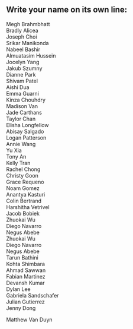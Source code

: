 ## Write your name on its own line:   

Megh Brahmbhatt   
Bradly Alicea   
Joseph Choi   
Srikar Manikonda     
Nabeel Bashir    
Almuatasim Hussein     
Jocelyn Yang   
Jakub Szumny   
Dianne Park   
Shivam Patel    
Aishi Dua    
Emma Guarni   
Kinza Chouhdry   
Madison Van   
Jade Carthans   
Taylor Chan   
Elisha Longfellow      
Abisay Salgado    
Logan Patterson   
Annie Wang         
Yu Xia    
Tony An   
Kelly Tran       
Rachel Chong      
Christy Goon      
Grace Requeno     
Noam Gomez   
Anantya Kasturi   
Colin Bertrand    
Harshitha Vetrivel   
Jacob Bobiek   
Zhuokai Wu    
Diego Navarro   
Negus Abebe   
Zhuokai Wu   
Diego Navarro      
Negus Abebe   
Tarun Bathini     
Kohta Shimbara      
Ahmad Sawwan     
Fabian Martinez     
Devansh Kumar     
Dylan Lee     
Gabriela Sandschafer      
Julian Gutierrez   
Jenny Dong

Matthew Van Duyn
